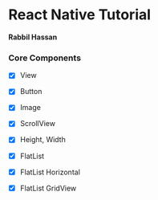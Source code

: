 # React Native Tutorial

**Rabbil Hassan**

### Core Components

- [x] View
- [x] Button
- [x] Image
- [x] ScrollView

- [x] Height, Width
- [x] FlatList
- [x] FlatList Horizontal
- [x] FlatList GridView
